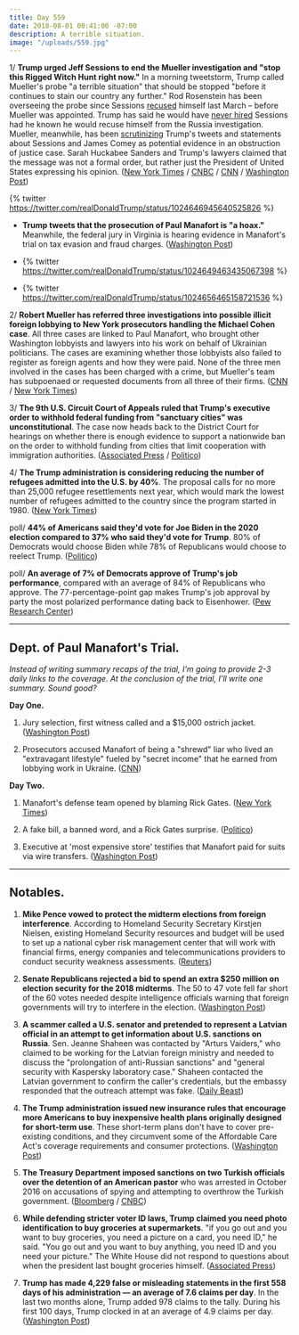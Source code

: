 ```yaml
---
title: Day 559
date: 2018-08-01 00:41:00 -07:00
description: A terrible situation.
image: "/uploads/559.jpg"
---
```


1/ **Trump urged Jeff Sessions to end the Mueller investigation and "stop this Rigged Witch Hunt right now."** In a morning tweetstorm, Trump called Mueller's probe "a terrible situation" that should be stopped "before it continues to stain our country any further." Rod Rosenstein has been overseeing the probe since Sessions [recused](https://whatthefuckjusthappenedtoday.com/2017/03/02/Day-42/#1-jeff-sessions-recused-himself-from) himself last March – before Mueller was appointed. Trump has said he would have [never hired](https://whatthefuckjusthappenedtoday.com/2017/07/20/day-182/#1-trump-would-have-never-hired-jeff) Sessions had he known he would recuse himself from the Russia investigation. Mueller, meanwhile, has been [scrutinizing](https://whatthefuckjusthappenedtoday.com/2018/07/26/day-553/#3-robert-mueller-is-scrutinizing-tru) Trump's tweets and statements about Sessions and James Comey as potential evidence in an obstruction of justice case. Sarah Huckabee Sanders and Trump's lawyers claimed that the message was not a formal order, but rather just the President of United States expressing his opinion. ([New York Times](https://www.nytimes.com/2018/08/01/us/politics/trump-sessions-russia-investigation.html) / [CNBC](https://www.cnbc.com/2018/08/01/trump-urges-attorney-general-sessions-to-stop-mueller-probe-right-now.html) / [CNN](https://www.cnn.com/2018/08/01/politics/trump-russia-jeff-sessions-mueller/index.html) / [Washington Post](https://www.washingtonpost.com/news/the-fix/wp/2018/08/01/mueller-is-looking-at-trumps-tweets-for-obstruction-of-justice-and-trump-just-handed-him-more-potential-evidence/))

{% twitter https://twitter.com/realDonaldTrump/status/1024646945640525826 %}

* **Trump tweets that the prosecution of Paul Manafort is "a hoax."** Meanwhile, the federal jury in Virginia is hearing evidence in Manafort's trial on tax evasion and fraud charges. ([Washington Post](https://www.washingtonpost.com/politics/trump-calls-manafort-prosecution-a-hoax-says-sessions-should-stop-mueller-investigation/2018/08/01/8deb579e-958e-11e8-810c-5fa705927d54_story.html))

* {%  twitter https://twitter.com/realDonaldTrump/status/1024649463435067398 %}

* {% twitter https://twitter.com/realDonaldTrump/status/1024656465158721536 %}

2/ **Robert Mueller has referred three investigations into possible illicit foreign lobbying to New York prosecutors handling the Michael Cohen case**. All three cases are linked to Paul Manafort, who brought other Washington lobbyists and lawyers into his work on behalf of Ukrainian politicians. The cases are examining whether those lobbyists also failed to register as foreign agents and how they were paid. None of the three men involved in the cases has been charged with a crime, but Mueller's team has subpoenaed or requested documents from all three of their firms. ([CNN](https://www.cnn.com/2018/07/31/politics/mueller-investigation-foreign-agent-referrals-new-york/index.html) / [New York Times](https://www.nytimes.com/2018/08/01/us/politics/mueller-foreign-lobbying.html))

3/ **The 9th U.S. Circuit Court of Appeals ruled that Trump's executive order to withhold federal funding from "sanctuary cities" was unconstitutional**. The case now heads back to the District Court for hearings on whether there is enough evidence to support a nationwide ban on the order to withhold funding from cities that limit cooperation with immigration authorities. ([Associated Press](https://apnews.com/350353e37873421f9411a4c38731005a) / [Politico](https://www.politico.com/story/2018/08/01/trump-sanctuary-cities-appeal-ruling-756925))

4/ **The Trump administration is considering reducing the number of refugees admitted into the U.S. by 40%**. The proposal calls for no more than 25,000 refugee resettlements next year, which would mark the lowest number of refugees admitted to the country since the program started in 1980. ([New York Times](https://www.nytimes.com/2018/08/01/us/politics/trump-refugees-reduction.html))

poll/ **44% of Americans said they'd vote for Joe Biden in the 2020 election compared to 37% who said they'd vote for Trump**. 80% of Democrats would choose Biden while 78% of Republicans would choose to reelect Trump. ([Politico](https://www.politico.com/story/2018/08/01/biden-trump-2020-elections-752979))

poll/ **An average of 7% of Democrats approve of Trump's job performance**, compared with an average of 84% of Republicans who approve. The 77-percentage-point gap makes Trump's job approval by party the most polarized performance dating back to Eisenhower. ([Pew Research Center](http://www.pewresearch.org/fact-tank/2018/08/01/trumps-approval-ratings-so-far-are-unusually-stable-and-deeply-partisan/))

---

## Dept. of Paul Manafort's Trial.

*Instead of writing summary recaps of the trial, I'm going to provide 2-3 daily links to the coverage. At the conclusion of the trial, I'll write one summary. Sound good?*

**Day One.**

1. Jury selection, first witness called and a $15,000 ostrich jacket. ([Washington Post](https://www.washingtonpost.com/news/local/wp/2018/07/31/paul-manafort-trial-live-coverage/))

2. Prosecutors accused Manafort of being a "shrewd" liar who lived an "extravagant lifestyle" fueled by "secret income" that he earned from lobbying work in Ukraine. ([CNN](https://www.cnn.com/interactive/2018/politics/paul-manafort-trial-tracker/#/virginia/all))

**Day Two.**

1. Manafort's defense team opened by blaming Rick Gates. ([New York Times](https://www.nytimes.com/2018/07/31/us/politics/paul-manafort-trial.html))

2. A fake bill, a banned word, and a Rick Gates surprise. ([Politico](https://www.politico.com/story/2018/08/01/paul-manafort-trial-testimony-day-2-756749))

3. Executive at 'most expensive store' testifies that Manafort paid for suits via wire transfers. ([Washington Post](https://www.washingtonpost.com/news/local/wp/2018/08/01/paul-manafort-trial-day-two/))

---

## Notables.

1. **Mike Pence vowed to protect the midterm elections from foreign interference**. According to Homeland Security Secretary Kirstjen Nielsen, existing Homeland Security resources and budget will be used to set up a national cyber risk management center that will work with financial firms, energy companies and telecommunications providers to conduct security weakness assessments. ([Reuters](https://www.reuters.com/article/us-usa-cyber-infrastructure/u-s-government-seeks-to-boost-collaboration-with-industry-on-hacks-idUSKBN1KL2VP))

2. **Senate Republicans rejected a bid to spend an extra $250 million on election security for the 2018 midterms**. The 50 to 47 vote fell far short of the 60 votes needed despite intelligence officials warning that foreign governments will try to interfere in the election. ([Washington Post](https://www.washingtonpost.com/powerpost/senate-republicans-shoot-down-extra-funds-for-election-security/2018/08/01/cac1750a-95a1-11e8-a679-b09212fb69c2_story.html))

3. **A scammer called a U.S. senator and pretended to represent a Latvian official in an attempt to get information about U.S. sanctions on Russia**. Sen. Jeanne Shaheen was contacted by "Arturs Vaiders," who claimed to be working for the Latvian foreign ministry and needed to discuss the "prolongation of anti-Russian sanctions" and "general security with Kaspersky laboratory case." Shaheen contacted the Latvian government to confirm the caller's credentials, but the embassy responded that the outreach attempt was fake. ([Daily Beast](https://www.thedailybeast.com/mystery-sting-targets-us-senator-for-dirt-on-russia-sanctions))

4. **The Trump administration issued new insurance rules that encourage more Americans to buy inexpensive health plans originally designed for short-term use**. These short-term plans don't have to cover pre-existing conditions, and they circumvent some of the Affordable Care Act's coverage requirements and consumer protections. ([Washington Post](https://www.washingtonpost.com/national/health-science/trump-administration-widens-availability-of-skimpy-short-term-health-plans/2018/07/31/a5cf2bc2-94d2-11e8-810c-5fa705927d54_story.html))

5. **The Treasury Department imposed sanctions on two Turkish officials over the detention of an American pastor** who was arrested in October 2016 on accusations of spying and attempting to overthrow the Turkish government. ([Bloomberg](https://www.bloomberg.com/news/articles/2018-08-01/u-s-sanctions-two-top-turkish-ministers-over-pastor-s-detention) / [CNBC](https://www.cnbc.com/2018/08/01/white-house-us-sanctions-top-turkish-officials-over-pastor-detention.html))

6. **While defending stricter voter ID laws, Trump claimed you need photo identification to buy groceries at supermarkets**. "if you go out and you want to buy groceries, you need a picture on a card, you need ID," he said. "You go out and you want to buy anything, you need ID and you need your picture." The White House did not respond to questions about when the president last bought groceries himself. ([Associated Press](https://apnews.com/86bbb02de5e249eba482c4d2fb651120))

7. **Trump has made 4,229 false or misleading statements in the first 558 days of his administration — an average of 7.6 claims per day**. In the last two months alone, Trump added 978 claims to the tally. During his first 100 days, Trump clocked in at an average of 4.9 claims per day. ([Washington Post](https://www.washingtonpost.com/news/fact-checker/wp/2018/08/01/president-trump-has-made-4229-false-or-misleading-claims-in-558-days/?utm_term=.af2b6b5db8d9))
